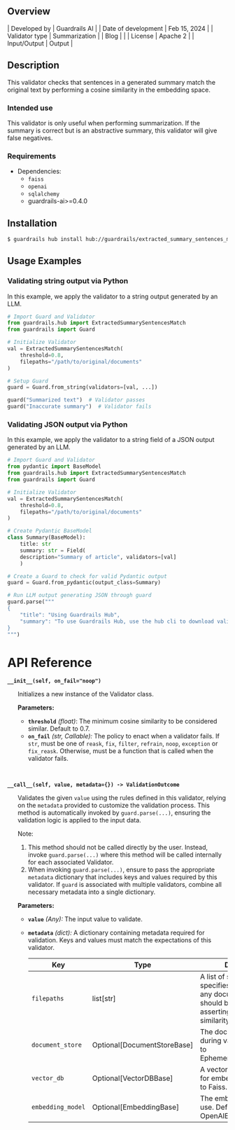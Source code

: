## Overview

| Developed by | Guardrails AI |
| Date of development | Feb 15, 2024 |
| Validator type | Summarization |
| Blog |  |
| License | Apache 2 |
| Input/Output | Output |

## Description

This validator checks that sentences in a generated summary match the original text by performing a cosine similarity in the embedding space.

### Intended use

This validator is only useful when performing summarization. If the summary is correct but is an abstractive summary, this validator will give false negatives.

### Requirements

* Dependencies:
    - `faiss`
    - `openai`
    - `sqlalchemy`
    - guardrails-ai>=0.4.0

## Installation

```bash
$ guardrails hub install hub://guardrails/extracted_summary_sentences_match
```

## Usage Examples

### Validating string output via Python

In this example, we apply the validator to a string output generated by an LLM.

```python
# Import Guard and Validator
from guardrails.hub import ExtractedSummarySentencesMatch
from guardrails import Guard

# Initialize Validator
val = ExtractedSummarySentencesMatch(
    threshold=0.8,
    filepaths="/path/to/original/documents"
)

# Setup Guard
guard = Guard.from_string(validators=[val, ...])

guard("Summarized text")  # Validator passes
guard("Inaccurate summary")  # Validator fails
```

### Validating JSON output via Python

In this example, we apply the validator to a string field of a JSON output generated by an LLM.

```python
# Import Guard and Validator
from pydantic import BaseModel
from guardrails.hub import ExtractedSummarySentencesMatch
from guardrails import Guard

# Initialize Validator
val = ExtractedSummarySentencesMatch(
    threshold=0.8,
    filepaths="/path/to/original/documents"
)

# Create Pydantic BaseModel
class Summary(BaseModel):
    title: str
    summary: str = Field(
	description="Summary of article", validators=[val]
    )

# Create a Guard to check for valid Pydantic output
guard = Guard.from_pydantic(output_class=Summary)

# Run LLM output generating JSON through guard
guard.parse("""
{
    "title": "Using Guardrails Hub",
    "summary": "To use Guardrails Hub, use the hub cli to download validators."
}
""")
```

# API Reference

**`__init__(self, on_fail="noop")`**
<ul>

Initializes a new instance of the Validator class.

**Parameters:**

- **`threshold`** _(float)_: The minimum cosine similarity to be considered similar. Default to 0.7.
- **`on_fail`** *(str, Callable):* The policy to enact when a validator fails. If `str`, must be one of `reask`, `fix`, `filter`, `refrain`, `noop`, `exception` or `fix_reask`. Otherwise, must be a function that is called when the validator fails.

</ul>

<br/>

**`__call__(self, value, metadata={}) -> ValidationOutcome`**

<ul>

Validates the given `value` using the rules defined in this validator, relying on the `metadata` provided to customize the validation process. This method is automatically invoked by `guard.parse(...)`, ensuring the validation logic is applied to the input data.

Note:

1. This method should not be called directly by the user. Instead, invoke `guard.parse(...)` where this method will be called internally for each associated Validator.
2. When invoking `guard.parse(...)`, ensure to pass the appropriate `metadata` dictionary that includes keys and values required by this validator. If `guard` is associated with multiple validators, combine all necessary metadata into a single dictionary.

**Parameters:**

- **`value`** *(Any):* The input value to validate.
- **`metadata`** *(dict):* A dictionary containing metadata required for validation. Keys and values must match the expectations of this validator.
    
    
    | Key | Type | Description | Default |
    | --- | --- | --- | --- |
    | `filepaths` | list[str] | A list of strings that specifies the filepaths for any documents that should be used for asserting the summary's similarity. | N/A |
    | `document_store` | Optional[DocumentStoreBase] | The document store to use during validation. Defaults to EphemeralDocumentStore. | None |
    | `vector_db` | Optional[VectorDBBase] | A vector database to use for embeddings. Defaults to Faiss. | None |
    | `embedding_model` | Optional[EmbeddingBase] | The embeddig model to use. Defaults to OpenAIEmbedding. | None |

</ul>
